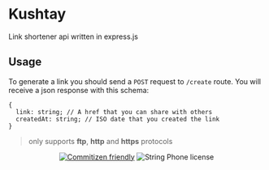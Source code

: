 # Kushtay

Link shortener api written in express.js

## Usage

To generate a link you should send a `POST` request to `/create` route. You will receive a json response with this schema:

```
{
  link: string; // A href that you can share with others
  createdAt: string; // ISO date that you created the link
}
```

> only supports **ftp**, **http** and **https** protocols

<div align="center">

[![Commitizen friendly](https://img.shields.io/badge/commitizen-friendly-brightgreen.svg)](http://commitizen.github.io/cz-cli/)
![String Phone license](https://img.shields.io/github/license/KhashayarKhm/kushtay)

</div>
